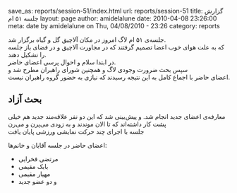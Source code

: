 save_as: reports/session-51/index.html
url: reports/session-51
title: گزارش جلسه ۵۱ ام
layout: page
author: amidelalune
date: 2010-04-08 23:26:00
meta: date by amidelalune on Thu, 04/08/2010 - 23:26
category: reports

جلسه‌ی ۵۱ ام لاگ امروز در مکان آلاچیق گل و گیاه برگزار شد.  
که به علت هوای خوب اعضا تصمیم گرفتند که در مجاورت آلاچیق و در فضای باز جلسه را
تشکیل دهند.  
در ابتدا سلام و احوال پرسی اعضای حاضر.  
سپس بحث ضرورت وجودی لاگ و همچنین شورای راهبران مطرح شد و  
اعضای حاضر با اجماع کامل به این نتیجه رسیدند که نیازی به حضور گروه راهبران
نیست.


<!--more-->


## بحث آزاد
معارفه‌ی اعضای جدید انجام شد. و پیش‌بینی شد که این دو نفر علاقه‌مند جدید هم
خیلی پشت کار داشته‌اند که تا الان موندند و به زودی می‌پرن و می‌رن  
جلسه با اجرای چند حرکت نمایشی ورزشی پایان یافت

اعضای حاضر در جلسه آقایان و خانم‌ها:  
* مرتضی فخرایی
* بابک مقیمی
* مهیار مقیمی  
* و دو عضو جدید
